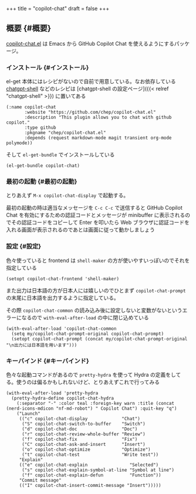 +++
title = "copilot-chat"
draft = false
+++

## 概要 {#概要}

[copilot-chat.el](https://github.com/chep/copilot-chat.el) は Emacs から GitHub Copilot Chat を使えるようにするパッケージ。


### インストール {#インストール}

el-get 本体にはレシピがないので自前で用意している。なお依存している [chatgpt-shell](https://github.com/xenodium/chatgpt-shell) などのレシピは [chatgpt-shell の設定ページ]({{< relref "chatgpt-shell" >}}) に置いてある

```emacs-lisp
(:name copilot-chat
       :website "https://github.com/chep/copilot-chat.el"
       :description "This plugin allows you to chat with github copilot."
       :type github
       :pkgname "chep/copilot-chat.el"
       :depends (request markdown-mode magit transient org-mode polymode))
```

そして `el-get-bundle` でインストールしている

```emacs-lisp
(el-get-bundle copilot-chat)
```


### 最初の起動 {#最初の起動}

とりあえず `M-x copilot-chat-display` で起動する。

最初の起動の時は適当なメッセージを `C-c C-c` で送信すると
GitHub Copilot Chat を有効にするための認証コードとメッセージが minibuffer に表示されるのでその認証コードをコピーして Enter を叩いたら Web ブラウザに認証コードを入れる画面が表示されるのであとは画面に従って動かしましょう


### 設定 {#設定}

色々使っていると frontend は `shell-maker` の方が使いやすいっぽいのでそれを指定している

```emacs-lisp
(setopt copilot-chat-frontend 'shell-maker)
```

また出力は日本語の方が日本人には嬉しいのでひとまず `copilot-chat-prompt` の末尾に日本語を出力するように指定している。

その際 `copilot-chat-common` の読み込み後に設定しないと変数がないというエラーになるので
`with-eval-after-load` の中に閉じ込めている

```emacs-lisp
(with-eval-after-load 'copilot-chat-common
  (setq my/copilot-chat-prompt-original copilot-chat-prompt)
  (setopt copilot-chat-prompt (concat my/copilot-chat-prompt-original "\n出力には日本語を用います")))
```


### キーバインド {#キーバインド}

色々な起動コマンドがあるので `pretty-hydra` を使って Hydra の定義をしてる。使うのは偏るかもしれないけど、とりあえずこれで行ってみる

```emacs-lisp
(with-eval-after-load 'pretty-hydra
  (pretty-hydra-define copilot-chat-hydra
    (:separator "-" :color teal :foreign-key warn :title (concat (nerd-icons-mdicon "nf-md-robot") " Copilot Chat") :quit-key "q")
    ("Launch"
     (("c" copilot-chat-display             "Chat")
      ("S" copilot-chat-switch-to-buffer    "Switch")
      ("d" copilot-chat-doc                 "Doc")
      ("r" copilot-chat-review-whole-buffer "Review")
      ("f" copilot-chat-fix                 "Fix")
      ("C" copilot-chat-ask-and-insert      "Insert")
      ("o" copilot-chat-optimize            "Optimize")
      ("t" copilot-chat-test                "Write test"))
     "Explain"
     (("e" copilot-chat-explain                "Selected")
      ("s" copilot-chat-explain-symbol-at-line "Symbol at line")
      ("f" copilot-chat-explain-defun          "Function"))
     "Commit message"
     (("I" copilot-chat-insert-commit-message "Insert")))))
```
